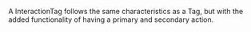 A InteractionTag follows the same characteristics as a Tag, but with the added functionality of having a primary and secondary action.
